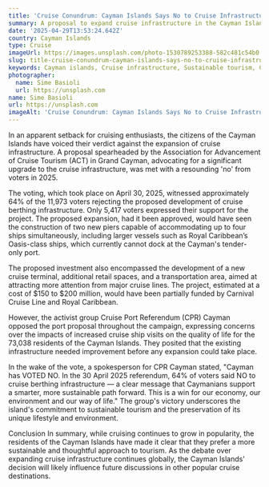 ```yaml
---
title: 'Cruise Conundrum: Cayman Islands Says No to Cruise Infrastructure Expansion'
summary: A proposal to expand cruise infrastructure in the Cayman Islands has been rejected by voters. The decision underscores the island's commitment to sustainable tourism and the preservation of its unique lifestyle and environment.
date: '2025-04-29T13:53:24.642Z'
country: Cayman Islands
type: Cruise
imageUrl: https://images.unsplash.com/photo-1530789253388-582c481c54b0
slug: title-cruise-conundrum-cayman-islands-says-no-to-cruise-infrastructure-expansion
keywords: Cayman islands, Cruise infrastructure, Sustainable tourism, Cruise port referendum, Association for advancement of cruise tourism, International, Worldwide, Global destinations, World travel, Cruise ships, Cruise lines, Cruise destinations, Cruise deals, Cruise tips, Travel guide
photographer:
  name: Sime Basioli
  url: https://unsplash.com
name: Sime Basioli
url: https://unsplash.com
imageAlt: 'Cruise Conundrum: Cayman Islands Says No to Cruise Infrastructure Expansion | Photo by Sime Basioli'
---
```


In an apparent setback for cruising enthusiasts, the citizens of the Cayman Islands have voiced their verdict against the expansion of cruise infrastructure. A proposal spearheaded by the Association for Advancement of Cruise Tourism (ACT) in Grand Cayman, advocating for a significant upgrade to the cruise infrastructure, was met with a resounding 'no' from voters in 2025.

The voting, which took place on April 30, 2025, witnessed approximately 64% of the 11,973 voters rejecting the proposed development of cruise berthing infrastructure. Only 5,417 voters expressed their support for the project. The proposed expansion, had it been approved, would have seen the construction of two new piers capable of accommodating up to four ships simultaneously, including larger vessels such as Royal Caribbean’s Oasis-class ships, which currently cannot dock at the Cayman's tender-only port.

The proposed investment also encompassed the development of a new cruise terminal, additional retail spaces, and a transportation area, aimed at attracting more attention from major cruise lines. The project, estimated at a cost of $150 to $200 million, would have been partially funded by Carnival Cruise Line and Royal Caribbean.

However, the activist group Cruise Port Referendum (CPR) Cayman opposed the port proposal throughout the campaign, expressing concerns over the impacts of increased cruise ship visits on the quality of life for the 73,038 residents of the Cayman Islands. They posited that the existing infrastructure needed improvement before any expansion could take place.

In the wake of the vote, a spokesperson for CPR Cayman stated, "Cayman has VOTED NO. In the 30 April 2025 referendum, 64% of voters said NO to cruise berthing infrastructure — a clear message that Caymanians support a smarter, more sustainable path forward. This is a win for our economy, our environment and our way of life." The group's victory underscores the island's commitment to sustainable tourism and the preservation of its unique lifestyle and environment.

Conclusion
In summary, while cruising continues to grow in popularity, the residents of the Cayman Islands have made it clear that they prefer a more sustainable and thoughtful approach to tourism. As the debate over expanding cruise infrastructure continues globally, the Cayman Islands' decision will likely influence future discussions in other popular cruise destinations.